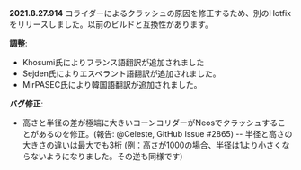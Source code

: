 **2021.8.27.914**
コライダーによるクラッシュの原因を修正するため、別のHotfixをリリースしました。以前のビルドと互換性があります。

**調整**:
- Khosumi氏によりフランス語翻訳が追加されました
- Sejden氏によりエスペラント語翻訳が追加されました。
- MirPASEC氏により韓国語翻訳が追加されました。

**バグ修正**:
- 高さと半径の差が極端に大きいコーンコリダーがNeosでクラッシュすることがあるのを修正。(報告: @Celeste, GitHub Issue #2865)
-- 半径と高さの大きさの違いは最大でも3桁 (例：高さが1000の場合、半径は1より小さくならないようになりました。その逆も同様です)